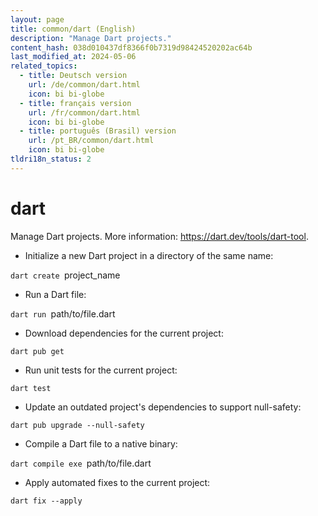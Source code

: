 ```yaml
---
layout: page
title: common/dart (English)
description: "Manage Dart projects."
content_hash: 038d010437df8366f0b7319d98424520202ac64b
last_modified_at: 2024-05-06
related_topics:
  - title: Deutsch version
    url: /de/common/dart.html
    icon: bi bi-globe
  - title: français version
    url: /fr/common/dart.html
    icon: bi bi-globe
  - title: português (Brasil) version
    url: /pt_BR/common/dart.html
    icon: bi bi-globe
tldri18n_status: 2
---
```

# dart

Manage Dart projects.
More information: <https://dart.dev/tools/dart-tool>.

- Initialize a new Dart project in a directory of the same name:

`dart create `<span class="tldr-var badge badge-pill bg-dark-lm bg-white-dm text-white-lm text-dark-dm font-weight-bold">project_name</span>

- Run a Dart file:

`dart run `<span class="tldr-var badge badge-pill bg-dark-lm bg-white-dm text-white-lm text-dark-dm font-weight-bold">path/to/file.dart</span>

- Download dependencies for the current project:

`dart pub get`

- Run unit tests for the current project:

`dart test`

- Update an outdated project's dependencies to support null-safety:

`dart pub upgrade --null-safety`

- Compile a Dart file to a native binary:

`dart compile exe `<span class="tldr-var badge badge-pill bg-dark-lm bg-white-dm text-white-lm text-dark-dm font-weight-bold">path/to/file.dart</span>

- Apply automated fixes to the current project:

`dart fix --apply`
